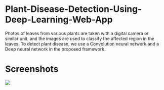 # Plant-Disease-Detection-Using-Deep-Learning-Web-App
Photos of leaves from various plants are taken with a digital camera or similar unit, and the images are used to classify the affected region in the leaves. To detect plant disease, we use a Convolution neural network and a Deep neural network in the proposed framework.
# Screenshots
![](images/screenshot1.jpg)
